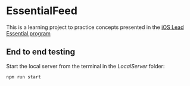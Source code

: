 # EssentialFeed

This is a learning project to practice concepts presented in the [iOS Lead Essential program](https://www.essentialdeveloper.com)

## End to end testing

Start the local server from the terminal in the _LocalServer_ folder:

```sh
npm run start
```
